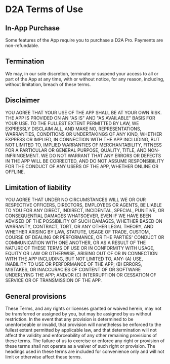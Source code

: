 # D2A Terms of Use

## In-App Purchase
Some features of the App require you to purchase a D2A Pro.
Payments are non-refundable.
## Termination
We may, in our sole discretion, terminate or suspend your access to all or part of the App at any time, with or without notice, for any reason, including, without limitation, breach of these terms.
## Disclaimer
YOU AGREE THAT YOUR USE OF THE APP SHALL BE AT YOUR OWN RISK. THE APP IS PROVIDED ON AN "AS IS" AND "AS AVAILABLE" BASIS FOR YOUR USE. TO THE FULLEST EXTENT PERMITTED BY LAW, WE EXPRESSLY DISCLAIM ALL, AND MAKE NO, REPRESENTATIONS, WARRANTIES, CONDITIONS OR UNDERTAKINGS OF ANY KIND, WHETHER EXPRESS OR IMPLIED, IN CONNECTION WITH THE APP INCLUDING, BUT NOT LIMITED TO, IMPLIED WARRANTIES OF MERCHANTABILITY, FITNESS FOR A PARTICULAR OR GENERAL PURPOSE, QUALITY, TITLE, AND NON-INFRINGEMENT. WE DO NOT WARRANT THAT ANY ERRORS OR DEFECTS IN THE APP WILL BE CORRECTED, AND DO NOT ASSUME RESPONSIBILITY FOR THE CONDUCT OF ANY USERS OF THE APP, WHETHER ONLINE OR OFFLINE.
## Limitation of liability
YOU AGREE THAT UNDER NO CIRCUMSTANCES WILL WE OR OUR RESPECTIVE OFFICERS, DIRECTORS, EMPLOYEES OR AGENTS, BE LIABLE TO YOU FOR ANY DIRECT, INDIRECT, INCIDENTAL, SPECIAL, PUNITIVE, OR CONSEQUENTIAL DAMAGES WHATSOEVER, EVEN IF WE HAVE BEEN ADVISED OF THE POSSIBILITY OF SUCH DAMAGES, WHETHER BASED ON WARRANTY, CONTRACT, TORT, OR ANY OTHER LEGAL THEORY, AND WHETHER ARISING BY LAW, STATUTE, USAGE OF TRADE, CUSTOM, COURSE OF DEALING OR PERFORMANCE, OR THE PARTIES' CONDUCT OR COMMUNICATION WITH ONE ANOTHER, OR AS A RESULT OF THE NATURE OF THESE TERMS OF USE OR IN CONFORMITY WITH USAGE, EQUITY OR LAW OR OTHERWISE, ARISING OUT OF OR IN CONNECTION WITH THE APP INCLUDING, BUT NOT LIMITED TO, ANY: (A) USE, INABILITY TO USE OR PERFORMANCE OF THE APP; (B) ERRORS, MISTAKES, OR INACCURACIES OF CONTENT OF OR SOFTWARE UNDERLYING THE APP; AND/OR (C) INTERRUPTION OR CESSATION OF SERVICE OR OF TRANSMISSION OF THE APP.
## General provisions
These Terms, and any rights or licenses granted or waived herein, may not be transferred or assigned by you, but may be assigned by us without restriction. In the event that any provision is determined to be unenforceable or invalid, that provision will nonetheless be enforced to the fullest extent permitted by applicable law, and that determination will not affect the validity and enforceability of any other remaining provisions of these terms. The failure of us to exercise or enforce any right or provision of these terms shall not operate as a waiver of such right or provision. The headings used in these terms are included for convenience only and will not limit or otherwise affect these terms.
